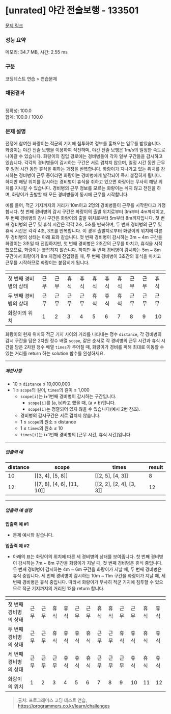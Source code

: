 # [unrated] 야간 전술보행 - 133501 

[문제 링크](https://school.programmers.co.kr/learn/courses/30/lessons/133501) 

### 성능 요약

메모리: 34.7 MB, 시간: 2.55 ms

### 구분

코딩테스트 연습 > 연습문제

### 채점결과

<br/>정확성: 100.0<br/>합계: 100.0 / 100.0

### 문제 설명

<p>전쟁에 참여한 화랑이는 적군의 기지에 침투하여 정보를 훔쳐오는 임무를 받았습니다. 화랑이는 야간 전술 보행을 이용하여 직진하며, 야간 전술 보행은 1m/s의 일정한 속도로 나아갈 수 있습니다. 화랑이의 침입 경로에는 경비병들이 각자 일부 구간들을 감시하고 있습니다. 각각의 경비병들이 감시하는 구간은 서로 겹치지 않으며, 일정 시간 동안 근무 후 일정 시간 동안 휴식을 취하는 과정을 반복합니다. 화랑이가 지나가고 있는 위치를 감시하는 경비병이 근무 중이라면 화랑이는 경비병에게 발각되어 즉시 붙잡히게 됩니다. 하지만 해당 위치를 감시하는 경비병이 휴식을 취하고 있으면 화랑이는 무사히 해당 위치를 지나갈 수 있습니다. 경비병의 근무 정보를 모르는 화랑이는 쉬지 않고 전진을 하며, 화랑이가 출발할 때 모든 경비병들이 동시에 근무를 시작합니다.</p>

<p>예를 들어, 적군 기지까지의 거리가 10m이고 2명의 경비병들이 근무를 시작한다고 가정합시다. 첫 번째 경비병의 감시 구간은 화랑이의 출발 위치로부터 3m부터 4m까지이고, 두 번째 경비병의 감시 구간은 화랑이의 출발 위치로부터 5m부터 8m까지입니다. 첫 번째 경비병의 근무 및 휴식 시간은 각각 2초, 5초를 반복하며, 두 번째 경비병의 근무 및 휴식 시간은 각각 4초, 3초를 반복합니다. 이 경우 출발지로부터 화랑이의 위치에 따른 두 경비병의 상태는 아래 표와 같습니다. 첫 번째 경비병이 감시하는 3m ~ 4m 구간을 화랑이는 3초일 때 진입하지만, 첫 번째 경비병은 2초간의 근무를 마치고, 휴식을 시작했으므로, 화랑이는 붙잡히지 않습니다. 하지만 두 번째 경비병이 감시하는 5m ~ 8m 구간에서 화랑이가 8m 지점에 진입했을 때, 두 번째 경비병이 3초간의 휴식을 마치고 근무를 시작하므로 화랑이는 붙잡히게 됩니다.</p>
<table class="table">
        <thead><tr>
<th></th>
<th></th>
<th></th>
<th></th>
<th></th>
<th></th>
<th></th>
<th></th>
<th></th>
<th></th>
<th></th>
</tr>
</thead>
        <tbody><tr>
<td>첫 번째 경비병의 상태</td>
<td>근무</td>
<td>근무</td>
<td>휴식</td>
<td>휴식</td>
<td>휴식</td>
<td>휴식</td>
<td>휴식</td>
<td>근무</td>
<td>근무</td>
<td>휴식</td>
</tr>
<tr>
<td>두 번째 경비병의 상태</td>
<td>근무</td>
<td>근무</td>
<td>근무</td>
<td>근무</td>
<td>휴식</td>
<td>휴식</td>
<td>휴식</td>
<td>근무</td>
<td>근무</td>
<td>근무</td>
</tr>
<tr>
<td>화랑이의 위치</td>
<td>1</td>
<td>2</td>
<td>3</td>
<td>4</td>
<td>5</td>
<td>6</td>
<td>7</td>
<td>8</td>
<td>9</td>
<td>10</td>
</tr>
</tbody>
      </table>
<p>화랑이의 현재 위치와 적군 기지 사이의 거리를 나타내는 정수 <code>distance</code>, 각 경비병의 감시 구간을 담은 2차원 정수 배열 <code>scope</code>, 같은 순서로 각 경비병의 근무 시간과 휴식 시간을 담은 2차원 정수 배열 <code>times</code>가 주어질 때, 화랑이가 경비를 피해 최대로 이동할 수 있는 거리를 return 하는 solution 함수를 완성하세요.</p>

<hr>

<h5>제한사항</h5>

<ul>
<li>10 ≤ <code>distance</code> ≤ 10,000,000</li>
<li>1 ≤ <code>scope</code>의 길이, <code>times</code>의 길이 ≤ 1,000

<ul>
<li><code>scope[i]</code>는 i+1번째 경비병이 감시하는 구간입니다.

<ul>
<li><code>scope[i]</code>를 [a, b]라고 했을 때, (a ≠ b)입니다.</li>
<li><code>scope[i]</code>는 정렬되어 있지 않을 수 있습니다(예시 2번 참조).</li>
</ul></li>
<li>경비병의 감시구간은 서로 겹치지 않습니다.</li>
<li>1 ≤ <code>scope</code>의 원소 ≤ distance</li>
<li>1 ≤ <code>times</code>의 원소 ≤ 10</li>
<li><code>times[i]</code>는 i+1번째 경비병의 [근무 시간, 휴식 시간]입니다.</li>
</ul></li>
</ul>

<hr>

<h5>입출력 예</h5>
<table class="table">
        <thead><tr>
<th>distance</th>
<th>scope</th>
<th>times</th>
<th>result</th>
</tr>
</thead>
        <tbody><tr>
<td>10</td>
<td>[[3, 4], [5, 8]]</td>
<td>[[2, 5], [4, 3]]</td>
<td>8</td>
</tr>
<tr>
<td>12</td>
<td>[[7, 8], [4, 6], [11, 10]]</td>
<td>[[2, 2], [2, 4], [3, 3]]</td>
<td>12</td>
</tr>
</tbody>
      </table>
<hr>

<h5>입출력 예 설명</h5>

<p><strong>입출력 예 #1</strong></p>

<ul>
<li>문제 예시와 같습니다.</li>
</ul>

<p><strong>입출력 예 #2</strong></p>

<ul>
<li>아래의 표는 화랑이의 위치에 따른 세 경비병의 상태를 보여줍니다. 첫 번째 경비병이 감시하는 7m ~ 8m 구간을 화랑이가 지날 때, 첫 번째 경비병은 휴식 중입니다. 두 번째 경비병이 감시하는 4m ~ 6m 구간을 화랑이가 지날 때, 두 번째 경비병은 휴식 중입니다. 세 번째 경비병이 감시하는 10m ~ 11m 구간을 화랑이가 지날 때, 세 번째 경비병은 휴식 중입니다. 따라서 화랑이가 무사히 적군 기지에 침투할 수 있으므로 적군 기지까지의 거리인 12을 return 합니다.</li>
</ul>
<table class="table">
        <thead><tr>
<th></th>
<th></th>
<th></th>
<th></th>
<th></th>
<th></th>
<th></th>
<th></th>
<th></th>
<th></th>
<th></th>
<th></th>
<th></th>
</tr>
</thead>
        <tbody><tr>
<td>첫 번째 경비병의 상태</td>
<td>근무</td>
<td>근무</td>
<td>휴식</td>
<td>휴식</td>
<td>근무</td>
<td>근무</td>
<td>휴식</td>
<td>휴식</td>
<td>근무</td>
<td>근무</td>
<td>휴식</td>
<td>휴식</td>
</tr>
<tr>
<td>두 번째 경비병의 상태</td>
<td>근무</td>
<td>근무</td>
<td>휴식</td>
<td>휴식</td>
<td>휴식</td>
<td>휴식</td>
<td>근무</td>
<td>근무</td>
<td>휴식</td>
<td>휴식</td>
<td>휴식</td>
<td>휴식</td>
</tr>
<tr>
<td>세 번째 경비병의 상태</td>
<td>근무</td>
<td>근무</td>
<td>근무</td>
<td>휴식</td>
<td>휴식</td>
<td>휴식</td>
<td>근무</td>
<td>근무</td>
<td>근무</td>
<td>휴식</td>
<td>휴식</td>
<td>휴식</td>
</tr>
<tr>
<td>화랑이의 위치</td>
<td>1</td>
<td>2</td>
<td>3</td>
<td>4</td>
<td>5</td>
<td>6</td>
<td>7</td>
<td>8</td>
<td>9</td>
<td>10</td>
<td>11</td>
<td>12</td>
</tr>
</tbody>
      </table>

> 출처: 프로그래머스 코딩 테스트 연습, https://programmers.co.kr/learn/challenges